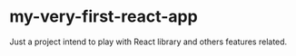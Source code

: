 # my-very-first-react-app
Just a project intend to play with React library and others features related.
